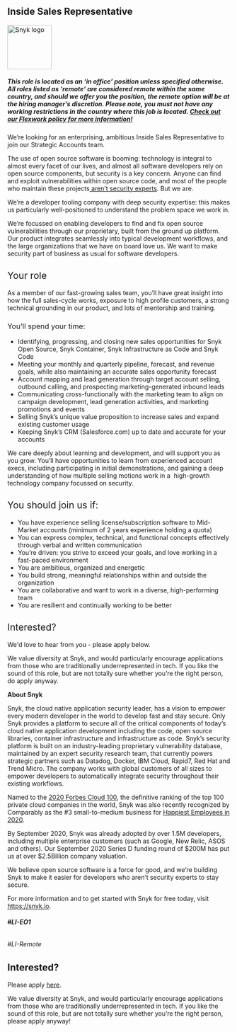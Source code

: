 Inside Sales Representative 
---

<img src="https://res.cloudinary.com/snyk/image/upload/v1537345894/press-kit/brand/logo-black.png" width="100" alt="Snyk logo" />

<h5><span data-sheets-formula-bar-text-style="font-size:13px;color:#000000;font-weight:normal;text-decoration:none;font-family:'Arial';font-style:normal;text-decoration-skip-ink:none;">This role is located as an ‘in office’ position unless specified otherwise. All roles listed as ‘remote’ are considered remote within the same country, and should we offer you the position, the remote option will be at the hiring manager’s discretion. Please note, you must not have any working restrictions in the country where this job is located. </span><a href="https://snyk.io/blog/introducing-flex-work-the-future-of-work-at-snyk/" target="_blank" data-sheets-formula-bar-text-link="https://snyk.io/blog/introducing-flex-work-the-future-of-work-at-snyk/" data-sheets-formula-bar-text-style="font-size:13px;color:#1155cc;font-weight:normal;text-decoration:underline;font-family:''Arial'';font-style:normal;text-decoration-skip-ink:none;">Check out our Flexwork policy for more information!</a></h5>
<p><span style="font-weight: 400;">We’re looking for an enterprising, ambitious Inside Sales Representative to join our Strategic Accounts team.</span></p>
<p><span style="font-weight: 400;">The use of open source software is booming: technology is integral to almost every facet of our lives, and almost all software developers rely on open source components, but security is a key concern. Anyone can find and exploit vulnerabilities within open source code, and most of the people who maintain these projects</span><a href="https://snyk.io/stateofossecurity/#risk-and-impact"><span style="font-weight: 400;"> aren’t security experts</span></a><span style="font-weight: 400;">. But we are.</span></p>
<p><span style="font-weight: 400;">We’re a developer tooling company with deep security expertise: this makes us particularly well-positioned to understand the problem space we work in.</span></p>
<p><span style="font-weight: 400;">We’re focussed on enabling developers to find and fix open source vulnerabilities through our proprietary, built from the ground up platform. Our product integrates seamlessly into typical development workflows, and the large organizations that we have on board love us. We want to make security part of business as usual for software developers.</span></p>
<h2><span style="font-weight: 400;">Your role</span></h2>
<p><span style="font-weight: 400;">As a member of our fast-growing sales team, you’ll have great insight into how the full sales-cycle works, exposure to high profile customers, a strong technical grounding in our product, and lots of mentorship and training.</span></p>
<h3><span style="font-weight: 400;">You’ll spend your time:</span></h3>
<ul>
<li style="font-weight: 400;"><span style="font-weight: 400;">Identifying, progressing, and closing new sales opportunities for Snyk Open Source, Snyk Container, Snyk Infrastructure as Code and Snyk Code</span></li>
<li style="font-weight: 400;"><span style="font-weight: 400;">Meeting your monthly and quarterly pipeline, forecast, and revenue goals, while also maintaining an accurate sales opportunity forecast</span></li>
<li style="font-weight: 400;"><span style="font-weight: 400;">Account mapping and lead generation through target account selling, outbound calling, and prospecting marketing-generated inbound leads</span></li>
<li style="font-weight: 400;"><span style="font-weight: 400;">Communicating cross-functionally with the marketing team to align on campaign development, lead generation activities, and marketing promotions and events</span></li>
<li style="font-weight: 400;"><span style="font-weight: 400;">Selling Snyk’s unique value proposition to increase sales and expand existing customer usage</span></li>
<li style="font-weight: 400;"><span style="font-weight: 400;">Keeping Snyk’s CRM (Salesforce.com) up to date and accurate for your accounts</span></li>
</ul>
<p><span style="font-weight: 400;">We care deeply about learning and development, and will support you as you grow. You’ll have opportunities to learn from experienced account execs, including participating in initial demonstrations, and gaining a deep understanding of how multiple selling motions work in a&nbsp; high-growth technology company focussed on security.</span></p>
<h2><span style="font-weight: 400;">You should join us if:</span></h2>
<ul>
<li style="font-weight: 400;"><span style="font-weight: 400;">You have experience selling license/subscription software to Mid-Market accounts (minimum of 2 years experience holding a quota)</span></li>
<li style="font-weight: 400;"><span style="font-weight: 400;">You can express complex, technical, and functional concepts effectively through verbal and written communication</span></li>
<li style="font-weight: 400;"><span style="font-weight: 400;">You’re driven: you strive to exceed your goals, and love working in a fast-paced environment</span></li>
<li style="font-weight: 400;"><span style="font-weight: 400;">You are ambitious, organized and energetic</span></li>
<li style="font-weight: 400;"><span style="font-weight: 400;">You build strong, meaningful relationships within and outside the organization</span></li>
<li style="font-weight: 400;"><span style="font-weight: 400;">You are collaborative and want to work in a diverse, high-performing team</span></li>
<li style="font-weight: 400;"><span style="font-weight: 400;">You are resilient and continually working to be better</span></li>
</ul>
<h2><span style="font-weight: 400;">Interested?</span></h2>
<p><span style="font-weight: 400;">We'd love to hear from you - please apply below.</span></p>
<p><span style="font-weight: 400;">We value diversity at Snyk, and would particularly encourage applications from those who are traditionally underrepresented in tech. If you like the sound of this role, but are not totally sure whether you’re the right person, do apply anyway.</span></p>
<p><strong>About Snyk</strong></p>
<p><span style="font-weight: 400;">Snyk, the cloud native application security leader, has a vision to empower every modern developer in the world to develop fast and stay secure. Only Snyk provides a platform to secure all of the critical components of today’s cloud native application development including the code, open source libraries, container infrastructure and infrastructure as code. Snyk’s security platform is built on an industry-leading proprietary vulnerability database, maintained by an expert security research team, that currently powers strategic partners such as Datadog, Docker, IBM Cloud, Rapid7, Red Hat and Trend Micro. The company works with global customers of all sizes to empower developers to automatically integrate security throughout their existing workflows.</span></p>
<p><span style="font-weight: 400;">Named to the </span><a href="https://www.forbes.com/cloud100/#36abffd55f94"><span style="font-weight: 400;">2020 Forbes Cloud 100</span></a><span style="font-weight: 400;">, the definitive ranking of the top 100 private cloud companies in the world, Snyk was also recently recognized by Comparably as the #3 small-to-medium business for </span><a href="https://www.comparably.com/news/happiest-employees-2020/"><span style="font-weight: 400;">Happiest Employees in 2020</span></a><span style="font-weight: 400;">.</span></p>
<p><span style="font-weight: 400;">By September 2020, Snyk was already adopted by over 1.5M developers, including multiple enterprise customers (such as Google, New Relic, ASOS and others). Our September 2020 Series D funding round of $200M has put us at over $2.5Billion company valuation.</span></p>
<p><span style="font-weight: 400;">We believe open source software is a force for good, and we’re building Snyk to make it easier for developers who aren’t security experts to stay secure.</span></p>
<p><span style="font-weight: 400;">For more information and to get started with Snyk for free today, visit </span><a href="https://snyk.io/"><span style="font-weight: 400;">https://snyk.io</span></a><span style="font-weight: 400;">.</span></p>
<h6><strong>#LI-EO1</strong></h6>
<h6>#LI-Remote</h6>

Interested?
---

Please apply [here](https://boards.greenhouse.io/snyk/jobs/5008099002#app).

We value diversity at Snyk, and would particularly encourage applications from those who are traditionally underrepresented in tech.
If you like the sound of this role, but are not totally sure whether you’re the right person, please apply anyway!
